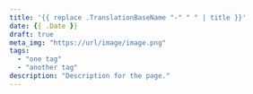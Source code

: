 ```yaml
---
title: '{{ replace .TranslationBaseName "-" " " | title }}'
date: {{ .Date }}
draft: true
meta_img: "https://url/image/image.png"
tags:
  - "one tag"
  - "another tag"
description: "Description for the page."
---
```

